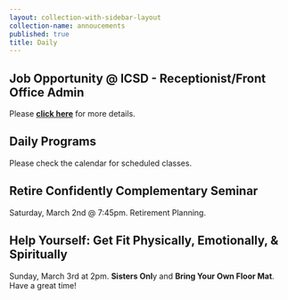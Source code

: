 ```yaml
---
layout: collection-with-sidebar-layout
collection-name: annoucements
published: true
title: Daily
---
```

## Job Opportunity @ ICSD - Receptionist/Front Office Admin
Please [**click here**](http://www.icsd.org/events/icsd-job-opportunity-receptionist-front-office-admin) for more details.


## Daily Programs
Please check the calendar for scheduled classes.

## Retire Confidently Complementary Seminar
Saturday, March 2nd @ 7:45pm. Retirement Planning.

## Help Yourself: Get Fit Physically, Emotionally, & Spiritually
Sunday, March 3rd at 2pm. **Sisters Onl**y and **Bring Your Own Floor Mat**.
Have a great time!
